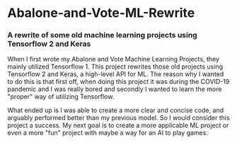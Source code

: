 # Abalone-and-Vote-ML-Rewrite
### A rewrite of some old machine learning projects using Tensorflow 2 and Keras

When I first wrote my Abalone and Vote Machine Learning Projects, they mainly utilized Tensorflow 1. This project rewrites those old projects using Tensorflow 2 and Keras, a high-level API for ML. The reason why I wanted to do this is that first off, when doing this project it was during the COVID-19 pandemic and I was really bored and secondly I wanted to learn the more "proper" way of utilizing Tensorflow. 

What ended up is I was able to create a more clear and concise code, and arguably performed better than my previous model. So I would consider this project a success. My next goal is to create a more applicable ML project or even a more "fun" project with maybe a way for an AI to play games.
